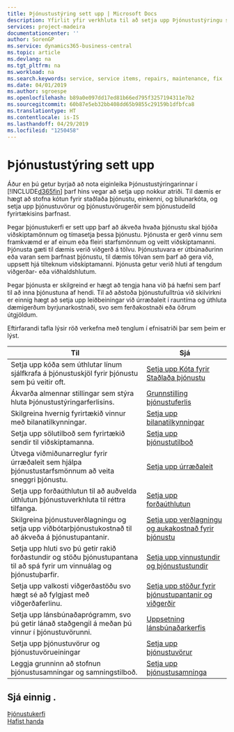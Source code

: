 ```yaml
---
title: Þjónustustýring sett upp | Microsoft Docs
description: Yfirlit yfir verkhluta til að setja upp Þjónustustýringu sem hentar því hvernig fyrirtæki þitt stýrir þjónustunni.
services: project-madeira
documentationcenter: ''
author: SorenGP
ms.service: dynamics365-business-central
ms.topic: article
ms.devlang: na
ms.tgt_pltfrm: na
ms.workload: na
ms.search.keywords: service, service items, repairs, maintenance, fix
ms.date: 04/01/2019
ms.author: sgroespe
ms.openlocfilehash: b89a0e097dd17ed81b66ed795f3257194311e7b2
ms.sourcegitcommit: 60b87e5eb32bb408dd65b9855c29159b1dfbfca8
ms.translationtype: HT
ms.contentlocale: is-IS
ms.lasthandoff: 04/29/2019
ms.locfileid: "1250458"
---
```

# <a name="setting-up-service-management"></a>Þjónustustýring sett upp
Áður en þú getur byrjað að nota eiginleika Þjónustustýringarinnar í [!INCLUDE[d365fin](includes/d365fin_md.md)] þarf hins vegar að setja upp nokkur atriði. Til dæmis er hægt að stofna kótun fyrir staðlaða þjónustu, einkenni, og bilunarkóta, og setja upp þjónustuvörur og þjónustuvörugerðir sem þjónustudeild fyrirtækisins þarfnast.  

Þegar þjónustukerfi er sett upp þarf að ákveða hvaða þjónustu skal bjóða viðskiptamönnum og tímasetja þessa þjónustu. Þjónusta er gerð vinnu sem framkvæmd er af einum eða fleiri starfsmönnum og veitt viðskiptamanni. Þjónusta gæti til dæmis verið viðgerð á tölvu. Þjónustuvara er útbúnaðurinn eða varan sem þarfnast þjónustu, til dæmis tölvan sem þarf að gera við, uppsett hjá tilteknum viðskiptamanni. Þjónusta getur verið hluti af tengdum viðgerðar- eða viðhaldshlutum.  
  
Þegar þjónusta er skilgreind er hægt að tengja hana við þá hæfni sem þarf til að inna þjónustuna af hendi. Til að aðstoða þjónustufulltrúa við skilvirkni er einnig hægt að setja upp leiðbeiningar við úrræðaleit í rauntíma og úthluta dæmigerðum byrjunarkostnaði, svo sem ferðakostnaði eða öðrum útgjöldum.  

Eftirfarandi tafla lýsir röð verkefna með tenglum í efnisatriði þar sem þeim er lýst.  
  
| Til | Sjá |
| --- | --- |
| Setja upp kóða sem úthlutar línum sjálfkrafa á þjónustuskjöl fyrir þjónustu sem þú veitir oft. |[Setja upp Kóta fyrir Staðlaða þjónustu](service-how-setup-service-coding.md)|
| Ákvarða almennar stillingar sem stýra hluta Þjónustustýringarferlisins.|[Grunnstilling þjónustuferlis](service-setup-service-processes.md)|
| Skilgreina hvernig fyrirtækið vinnur með bilanatilkynningar. |[Setja upp bilanatilkynningar](service-how-setup-fault-reporting.md) |
| Setja upp sölutilboð sem fyrirtækið sendir til viðskiptamanna.|[Setja upp þjónustutilboð](service-how-setup-service-offerings.md)|
| Útvega viðmiðunarreglur fyrir úrræðaleit sem hjálpa þjónustustarfsmönnum að veita sneggri þjónustu. |[Setja upp úrræðaleit](service-how-setup-troubleshooting.md) |
| Setja upp forðaúthlutun til að auðvelda úthlutun þjónustuverkhluta til réttra tilfanga. |[Setja upp forðaúthlutun](service-how-setup-resource-allocation.md) |
| Skilgreina þjónustuverðlagningu og setja upp viðbótarþjónustukostnað til að ákveða á þjónustupantanir. |[Setja upp verðlagningu og aukakostnað fyrir þjónustu](service-how-setup-service-costs-pricing.md)|
| Setja upp hluti svo þú getir rakið forðastundir og stöðu þjónustupantana til að spá fyrir um vinnuálag og þjónustuþarfir.|[Setja upp vinnustundir og þjónustustundir](service-how-setup-work-service-hours.md)|
| Setja upp valkosti viðgerðastöðu svo hægt sé að fylgjast með viðgerðaferlinu. | [Setja upp stöður fyrir þjónustupantanir og viðgerðir](service-order-repair-status.md)|
| Setja upp lánsbúnaðaprógramm, svo þú getir lánað staðgengil á meðan þú vinnur í þjónustuvörunni. |[Uppsetning lánsbúnaðarkerfis](service-how-setup-loaner-program.md) |
| Setja upp þjónustuvörur og þjónustuvörueiningar |[Setja upp þjónustuvörur](service-how-setup-service-items.md) |
| Leggja grunninn að stofnun þjónustusamningar og samningstilboð. |[Setja upp þjónustusamninga](service-how-setup-service-contracts.md) |

## <a name="see-also"></a>Sjá einnig .
[Þjónustukerfi](service-service.md)  
[Hafist handa](product-get-started.md)  
